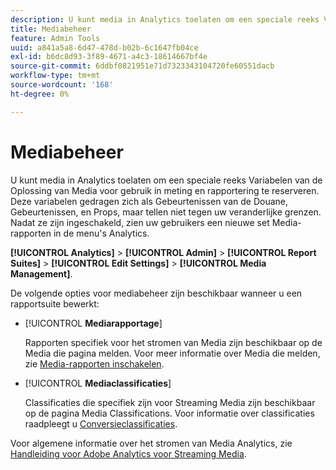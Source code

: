 ```yaml
---
description: U kunt media in Analytics toelaten om een speciale reeks Variabelen van de Oplossing van Media voor gebruik in meting en rapportering te reserveren.
title: Mediabeheer
feature: Admin Tools
uuid: a841a5a8-6d47-478d-b02b-6c1647fb04ce
exl-id: b6dc8d93-3f89-4671-a4c3-18614667bf4e
source-git-commit: 6ddbf0821951e71d7323343104720fe60551dacb
workflow-type: tm+mt
source-wordcount: '168'
ht-degree: 0%

---
```


# Mediabeheer

U kunt media in Analytics toelaten om een speciale reeks Variabelen van de Oplossing van Media voor gebruik in meting en rapportering te reserveren. Deze variabelen gedragen zich als Gebeurtenissen van de Douane, Gebeurtenissen, en Props, maar tellen niet tegen uw veranderlijke grenzen. Nadat ze zijn ingeschakeld, zien uw gebruikers een nieuwe set Media-rapporten in de menu&#39;s Analytics.

**[!UICONTROL Analytics]** > **[!UICONTROL Admin]** > **[!UICONTROL Report Suites]** > **[!UICONTROL Edit Settings]** > **[!UICONTROL Media Management]**.

De volgende opties voor mediabeheer zijn beschikbaar wanneer u een rapportsuite bewerkt:

* [!UICONTROL **Mediarapportage**]

   Rapporten specifiek voor het stromen van Media zijn beschikbaar op de Media die pagina melden. Voor meer informatie over Media die melden, zie [Media-rapporten inschakelen](https://experienceleague.adobe.com/docs/media-analytics/using/media-reports/media-reports-enable.html?lang=en).

* [!UICONTROL **Mediaclassificaties**]

   Classificaties die specifiek zijn voor Streaming Media zijn beschikbaar op de pagina Media Classifications. Voor informatie over classificaties raadpleegt u [Conversieclassificaties](/help/admin/admin/c-manage-report-suites/c-edit-report-suites/conversion-var-admin/conversion-classifications.md).

Voor algemene informatie over het stromen van Media Analytics, zie [Handleiding voor Adobe Analytics voor Streaming Media](https://experienceleague.adobe.com/docs/media-analytics/using/media-overview.html).
